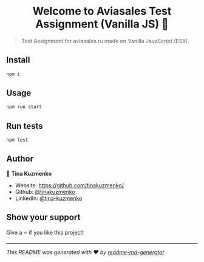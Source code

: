 <h1 align="center">Welcome to Aviasales Test Assignment (Vanilla JS) 👋</h1>
<p>
</p>

> Test Assignment for aviasales.ru made on Vanilla JavaScript (ES6).

## Install

```sh
npm i
```

## Usage

```sh
npm run start
```

## Run tests

```sh
npm test
```

## Author

👤 **Tina Kuzmenko**

* Website: https://github.com/tinakuzmenko/
* Github: [@tinakuzmenko](https://github.com/tinakuzmenko)
* LinkedIn: [@tina-kuzmenko](https://linkedin.com/in/tina-kuzmenko)

## Show your support

Give a ⭐️ if you like this project!

***
_This README was generated with ❤️ by [readme-md-generator](https://github.com/kefranabg/readme-md-generator)_
